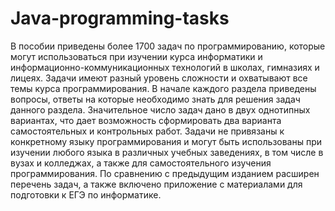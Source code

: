 # Java-programming-tasks
В пособии приведены более 1700 задач по программированию, которые могут использоваться при изучении курса информатики и информационно-коммуникационных технологий в школах, гимназиях и лицеях. Задачи имеют разный уровень сложности и охватывают все темы курса программирования. В начале каждого раздела приведены вопросы, ответы на которые необходимо знать для решения задач данного раздела. Значительное число задач дано в двух однотипных вариантах, что дает возможность сформировать два варианта самостоятельных и контрольных работ. Задачи не привязаны к конкретному языку программирования и могут быть использованы при изучении любого языка в различных учебных заведениях, в том числе в вузах и колледжах, а также для самостоятельного изучения программирования. По сравнению с предыдущим изданием расширен перечень задач, а также включено приложение с материалами для подготовки к ЕГЭ по информатике.
